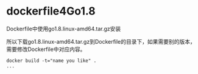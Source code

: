 # dockerfile4Go1.8

Dockerfile中使用go1.8.linux-amd64.tar.gz安装

所以下载go1.8.linux-amd64.tar.gz到Dockerfile的目录下，如果需要别的版本，需要修改Dockerfile中对应内容。

	docker build -t="name you like" .
	...
